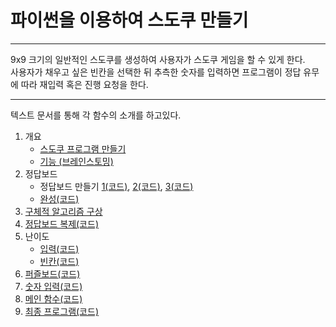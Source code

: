 # 파이썬을 이용하여 스도쿠 만들기
***
9x9 크기의 일반적인 스도쿠를 생성하여 사용자가 스도쿠 게임을 할 수 있게 한다.   
사용자가 채우고 싶은 빈칸을 선택한 뒤 추측한 숫자를 입력하면 프로그램이 정답 유무에 따라 재입력 혹은 진행 요청을 한다.
***
텍스트 문서를 통해 각 함수의 소개를 하고있다.   

1. 개요
   - [스도쿠 프로그램 만들기](https://github.com/Koominjae/OpenSource-/blob/master/0.%20%EC%8A%A4%EB%8F%84%EC%BF%A0%20%ED%94%84%EB%A1%9C%EA%B7%B8%EB%9E%A8%20%EB%A7%8C%EB%93%A4%EA%B8%B0.txt)
   - [기능 (브레인스토밍)](https://github.com/Koominjae/OpenSource-/blob/master/1.%20%ED%94%84%EB%A1%9C%EA%B7%B8%EB%9E%A8%EC%97%90%20%ED%95%84%EC%9A%94%ED%95%9C%20%EA%B8%B0%EB%8A%A5.txt)
2. 정답보드
   - 정답보드 만들기 [1](https://github.com/Koominjae/OpenSource-/blob/master/2-1.%20%EC%A0%95%EB%8B%B5%EB%B3%B4%EB%93%9C%20%EB%A7%8C%EB%93%A4%EA%B8%B0_1.txt)[(코드)](https://github.com/Koominjae/OpenSource-/blob/master/initialize_board_9x9.py), [2](https://github.com/Koominjae/OpenSource-/blob/master/2-2.%20%EC%A0%95%EB%8B%B5%EB%B3%B4%EB%93%9C%20%EB%A7%8C%EB%93%A4%EA%B8%B0_2.txt)[(코드)](https://github.com/Koominjae/OpenSource-/blob/master/shuffle_ribbons.py), [3](https://github.com/Koominjae/OpenSource-/blob/master/2-3.%20%EC%A0%95%EB%8B%B5%EB%B3%B4%EB%93%9C%20%EB%A7%8C%EB%93%A4%EA%B8%B0_3.txt)[(코드)](https://github.com/Koominjae/OpenSource-/blob/master/transpose.py)
   - [완성](https://github.com/Koominjae/OpenSource-/blob/master/2-4.%20%EC%A0%95%EB%8B%B5%EB%B3%B4%EB%93%9C%20%EC%99%84%EC%84%B1.txt)[(코드)](https://github.com/Koominjae/OpenSource-/blob/master/creat_solution_board_9x9.py)
3. [구체적 알고리즘 구상](https://github.com/Koominjae/OpenSource-/blob/master/3.%20%EC%95%8C%EA%B3%A0%EB%A6%AC%EC%A6%98%20%EA%B5%AC%EC%83%81.txt)
4. [정답보드 복제](https://github.com/Koominjae/OpenSource-/blob/master/4.%20%EC%A0%95%EB%8B%B5%EB%B3%B4%EB%93%9C%20%EB%B3%B5%EC%A0%9C%ED%95%98%EA%B8%B0.txt)[(코드)](https://github.com/Koominjae/OpenSource-/blob/master/copy_board.py)
5. 난이도
   - [입력](https://github.com/Koominjae/OpenSource-/blob/master/5-1.%20%EB%82%9C%EC%9D%B4%EB%8F%84%20%EC%9E%85%EB%A0%A5.txt)[(코드)](https://github.com/Koominjae/OpenSource-/blob/master/get_level.py)
   - [빈칸](https://github.com/Koominjae/OpenSource-/blob/master/5-2.%20%EB%B9%88%EC%B9%B8%20%EC%83%9D%EC%84%B1.txt)[(코드)](https://github.com/Koominjae/OpenSource-/blob/master/make_holes.py)
6. [퍼즐보드](https://github.com/Koominjae/OpenSource-/blob/master/6.%20%ED%8D%BC%EC%A6%90%EB%B3%B4%EB%93%9C%20%EB%B3%B4%EC%97%AC%EC%A3%BC%EA%B8%B0.txt)[(코드)](https://github.com/Koominjae/OpenSource-/blob/master/show_board.py)
7. [숫자 입력](https://github.com/Koominjae/OpenSource-/blob/master/7.%20%EC%88%AB%EC%9E%90%20%EC%9E%85%EB%A0%A5%EB%B0%9B%EA%B8%B0.txt)[(코드)](https://github.com/Koominjae/OpenSource-/blob/master/get_integer.py)
8. [메인 함수](https://github.com/Koominjae/OpenSource-/blob/master/8.%20%EB%A9%94%EC%9D%B8%20%ED%95%A8%EC%88%98.txt)[(코드)](https://github.com/Koominjae/OpenSource-/blob/master/sudoku.py)
9. [최종 프로그램](https://github.com/Koominjae/OpenSource-/blob/master/9.%20%EC%B5%9C%EC%A2%85.txt)[(코드)](https://github.com/Koominjae/OpenSource-/blob/master/sudoku_9x9.py)
